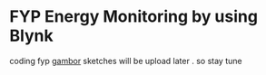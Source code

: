 # FYP Energy Monitoring by using Blynk

coding fyp
[gambor](https://i.imgur.com/548kJ7T.png)
sketches will be upload later . so stay tune
